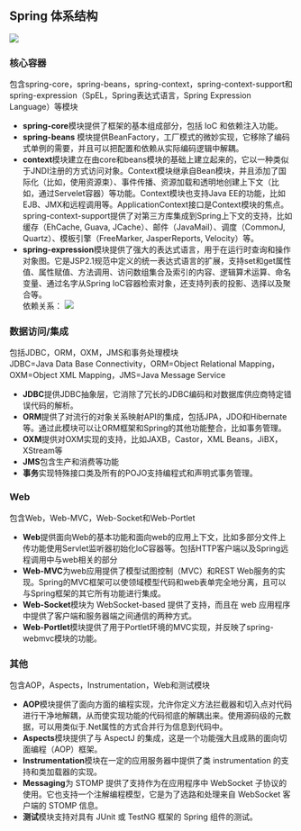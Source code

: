 ## Spring 体系结构
![](https://atts.w3cschool.cn/attachments/image/wk/wkspring/arch1.png)
### 核心容器
包含spring-core，spring-beans，spring-context，spring-context-support和spring-expression（SpEL，Spring表达式语言，Spring Expression Language）等模块
* **spring-core**模块提供了框架的基本组成部分，包括 IoC 和依赖注入功能。
* **spring-beans** 模块提供BeanFactory，工厂模式的微妙实现，它移除了编码式单例的需要，并且可以把配置和依赖从实际编码逻辑中解耦。
* **context**模块建立在由core和beans模块的基础上建立起来的，它以一种类似于JNDI注册的方式访问对象。Context模块继承自Bean模块，并且添加了国际化（比如，使用资源束）、事件传播、资源加载和透明地创建上下文（比如，通过Servelet容器）等功能。Context模块也支持Java EE的功能，比如EJB、JMX和远程调用等。ApplicationContext接口是Context模块的焦点。spring-context-support提供了对第三方库集成到Spring上下文的支持，比如缓存（EhCache, Guava, JCache）、邮件（JavaMail）、调度（CommonJ, Quartz）、模板引擎（FreeMarker, JasperReports, Velocity）等。
* **spring-expression**模块提供了强大的表达式语言，用于在运行时查询和操作对象图。它是JSP2.1规范中定义的统一表达式语言的扩展，支持set和get属性值、属性赋值、方法调用、访问数组集合及索引的内容、逻辑算术运算、命名变量、通过名字从Spring IoC容器检索对象，还支持列表的投影、选择以及聚合等。
<br>依赖关系：
![](https://atts.w3cschool.cn/attachments/image/20181023/1540290875453691.png)
### 数据访问/集成
包括JDBC，ORM，OXM，JMS和事务处理模块
<br>JDBC=Java Data Base Connectivity，ORM=Object Relational Mapping，OXM=Object XML Mapping，JMS=Java Message Service
* **JDBC**提供JDBC抽象层，它消除了冗长的JDBC编码和对数据库供应商特定错误代码的解析。
* **ORM**提供了对流行的对象关系映射API的集成，包括JPA，JDO和Hibernate等。通过此模块可以让ORM框架和Spring的其他功能整合，比如事务管理。
* **OXM**提供对OXM实现的支持，比如JAXB，Castor，XML Beans，JiBX，XStream等
* **JMS**包含生产和消费等功能
* **事务**实现特殊接口类及所有的POJO支持编程式和声明式事务管理。
### Web
包含Web，Web-MVC，Web-Socket和Web-Portlet
* **Web**提供面向Web的基本功能和面向web的应用上下文，比如多部分文件上传功能使用Servlet监听器初始化loC容器等。包括HTTP客户端以及Spring远程调用中与web相关的部分
* **Web-MVC**为web应用提供了模型试图控制（MVC）和REST Web服务的实现。Spring的MVC框架可以使领域模型代码和web表单完全地分离，且可以与Spring框架的其它所有功能进行集成。
* **Web-Socket**模块为 WebSocket-based 提供了支持，而且在 web 应用程序中提供了客户端和服务器端之间通信的两种方式。
* **Web-Portlet**模块提供了用于Portlet环境的MVC实现，并反映了spring-webmvc模块的功能。
### 其他
包含AOP，Aspects，Instrumentation，Web和测试模块
* **AOP**模块提供了面向方面的编程实现，允许你定义方法拦截器和切入点对代码进行干净地解耦，从而使实现功能的代码彻底的解耦出来。使用源码级的元数据，可以用类似于.Net属性的方式合并行为信息到代码中。
* **Aspects**模块提供了与 AspectJ 的集成，这是一个功能强大且成熟的面向切面编程（AOP）框架。
* **Instrumentation**模块在一定的应用服务器中提供了类 instrumentation 的支持和类加载器的实现。
* **Messaging**为 STOMP 提供了支持作为在应用程序中 WebSocket 子协议的使用。它也支持一个注解编程模型，它是为了选路和处理来自 WebSocket 客户端的 STOMP 信息。
* **测试**模块支持对具有 JUnit 或 TestNG 框架的 Spring 组件的测试。

